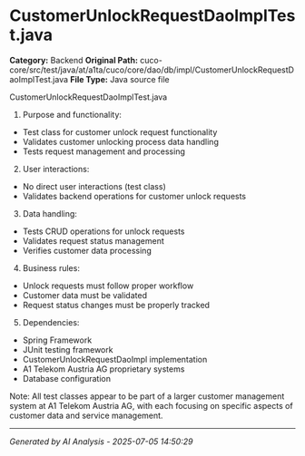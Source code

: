 # CustomerUnlockRequestDaoImplTest.java

**Category:** Backend
**Original Path:** cuco-core/src/test/java/at/a1ta/cuco/core/dao/db/impl/CustomerUnlockRequestDaoImplTest.java
**File Type:** Java source file

CustomerUnlockRequestDaoImplTest.java
1. Purpose and functionality:
- Test class for customer unlock request functionality
- Validates customer unlocking process data handling
- Tests request management and processing

2. User interactions:
- No direct user interactions (test class)
- Validates backend operations for customer unlock requests

3. Data handling:
- Tests CRUD operations for unlock requests
- Validates request status management
- Verifies customer data processing

4. Business rules:
- Unlock requests must follow proper workflow
- Customer data must be validated
- Request status changes must be properly tracked

5. Dependencies:
- Spring Framework
- JUnit testing framework
- CustomerUnlockRequestDaoImpl implementation
- A1 Telekom Austria AG proprietary systems
- Database configuration

Note: All test classes appear to be part of a larger customer management system at A1 Telekom Austria AG, with each focusing on specific aspects of customer data and service management.

---
*Generated by AI Analysis - 2025-07-05 14:50:29*
